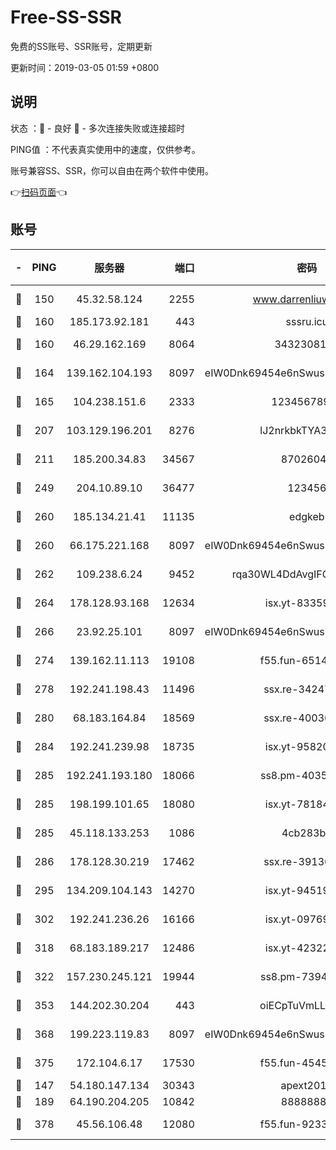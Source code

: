 # Free-SS-SSR

免费的SS账号、SSR账号，定期更新

更新时间：2019-03-05 01:59 +0800

## 说明

状态     ：🙂 - 良好 🙁 - 多次连接失败或连接超时

PING值   ：不代表真实使用中的速度，仅供参考。

账号兼容SS、SSR，你可以自由在两个软件中使用。

👉[扫码页面](https://liesauer.github.io/free-ss-ssr.github.io/)👈

## 账号

|-|PING|服务器|端口|密码|加密方式|区域|
|:----:|:----:|:-----:|-----:|:----:|:----:|:----:|
|🙂|150|45.32.58.124|2255|www.darrenliuwei.com|aes-256-cfb|JP|
|🙂|160|185.173.92.181|443|sssru.icu|rc4-md5|RU|
|🙂|160|46.29.162.169|8064|3432308177|aes-256-cfb|RU|
|🙂|164|139.162.104.193|8097|eIW0Dnk69454e6nSwuspv9DmS201tQ0D|aes-256-cfb|JP|
|🙂|165|104.238.151.6|2333|12345678900|aes-256-cfb|JP|
|🙂|207|103.129.196.201|8276|lJ2nrkbkTYA30wv0|aes-256-cfb|US|
|🙂|211|185.200.34.83|34567|87026045|aes-256-cfb|US|
|🙂|249|204.10.89.10|36477|123456|aes-256-cfb|US|
|🙂|260|185.134.21.41|11135|edgkeb|aes-256-cfb|GB|
|🙂|260|66.175.221.168|8097|eIW0Dnk69454e6nSwuspv9DmS201tQ0D|aes-256-cfb|US|
|🙂|262|109.238.6.24|9452|rqa30WL4DdAvgIFG6Fs3znzTa|aes-256-cfb|FR|
|🙂|264|178.128.93.168|12634|isx.yt-83359917|aes-256-cfb|SG|
|🙂|266|23.92.25.101|8097|eIW0Dnk69454e6nSwuspv9DmS201tQ0D|aes-256-cfb|US|
|🙂|274|139.162.11.113|19108|f55.fun-65147791|aes-256-cfb|SG|
|🙂|278|192.241.198.43|11496|ssx.re-34247087|aes-256-cfb|US|
|🙂|280|68.183.164.84|18569|ssx.re-40036320|aes-256-cfb|US|
|🙂|284|192.241.239.98|18735|isx.yt-95820139|aes-256-cfb|US|
|🙂|285|192.241.193.180|18066|ss8.pm-40352381|aes-256-cfb|US|
|🙂|285|198.199.101.65|18080|isx.yt-78184489|aes-256-cfb|US|
|🙂|285|45.118.133.253|1086|4cb283b8|aes-256-cfb|SG|
|🙂|286|178.128.30.219|17462|ssx.re-39136705|aes-256-cfb|SG|
|🙂|295|134.209.104.143|14270|isx.yt-94519084|aes-256-cfb|SG|
|🙂|302|192.241.236.26|16166|isx.yt-09769627|aes-256-cfb|US|
|🙂|318|68.183.189.217|12486|isx.yt-42322942|aes-256-cfb|SG|
|🙂|322|157.230.245.121|19944|ss8.pm-73943906|aes-256-cfb|SG|
|🙂|353|144.202.30.204|443|oiECpTuVmLLxk4Ts|aes-256-cfb|US|
|🙂|368|199.223.119.83|8097|eIW0Dnk69454e6nSwuspv9DmS201tQ0D|aes-256-cfb|US|
|🙂|375|172.104.6.17|17530|f55.fun-45452436|aes-256-cfb|US|
|🙂|147|54.180.147.134|30343|apext2019|chacha20|KR|
|🙂|189|64.190.204.205|10842|88888888|rc4-md5|US|
|🙁|378|45.56.106.48|12080|f55.fun-92337003|aes-256-cfb|US|
